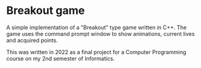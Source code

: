 # Breakout game
A simple implementation of a "Breakout" type game written in C++. The game uses the command prompt window to show animations, current lives and acquired points.

This was written in 2022 as a final project for a Computer Programming course on my 2nd semester of Informatics.
